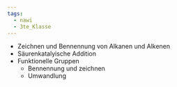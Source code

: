 ```yaml
---
tags:
  - nawi
  - 3te_Klasse
---
```

- Zeichnen und Bennennung von Alkanen und Alkenen
- Säurenkatalyische Addition
- Funktionelle Gruppen
	- Bennennung und zeichnen
	- Umwandlung
